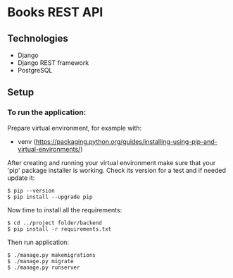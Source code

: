 # Books REST API

> 

## Technologies

- Django
- Django REST framework
- PostgreSQL

## Setup

### To run the application:

Prepare virtual environment, for example with:
- venv (https://packaging.python.org/guides/installing-using-pip-and-virtual-environments/)

After creating and running your virtual environment make sure that your 'pip' package installer is working. Check its version for a test and if needed update it:

```
$ pip --version
$ pip install --upgrade pip
```

Now time to install all the requirements:

```
$ cd ../project folder/backend
$ pip install -r requirements.txt
```

Then run application:

```
$ ./manage.py makemigrations
$ ./manage.py migrate
$ ./manage.py runserver
```

